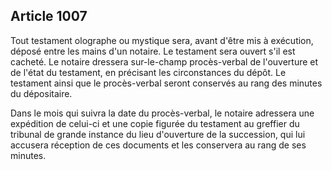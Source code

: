 Article 1007
----
Tout testament olographe ou mystique sera, avant d'être mis à exécution, déposé
entre les mains d'un notaire. Le testament sera ouvert s'il est cacheté. Le
notaire dressera sur-le-champ procès-verbal de l'ouverture et de l'état du
testament, en précisant les circonstances du dépôt. Le testament ainsi que le
procès-verbal seront conservés au rang des minutes du dépositaire.

Dans le mois qui suivra la date du procès-verbal, le notaire adressera une
expédition de celui-ci et une copie figurée du testament au greffier du tribunal
de grande instance du lieu d'ouverture de la succession, qui lui accusera
réception de ces documents et les conservera au rang de ses minutes.
